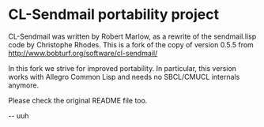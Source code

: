# CL-Sendmail portability project #

CL-Sendmail was written by Robert Marlow, as a rewrite of
the sendmail.lisp code by Christophe Rhodes.
This is a fork of the copy of version 0.5.5 from
        <http://www.bobturf.org/software/cl-sendmail/>

In this fork we strive for improved portability. In particular,
this version works with Allegro Common Lisp and needs no SBCL/CMUCL
internals anymore.

Please check the original README file too.

-- uuh
